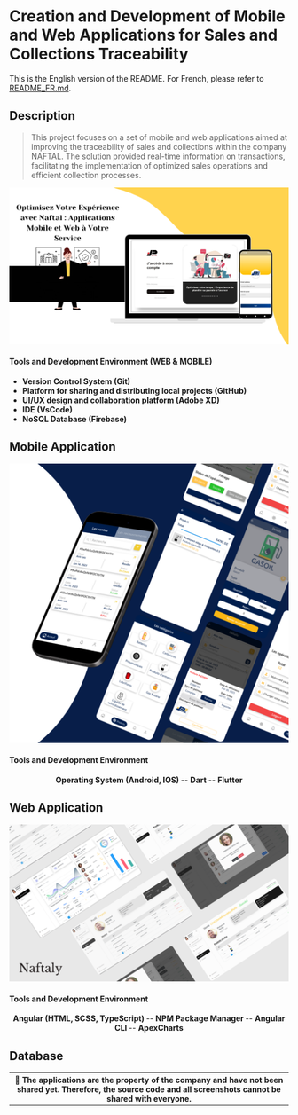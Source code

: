 # Creation and Development of Mobile and Web Applications for Sales and Collections Traceability
This is the English version of the README. For French, please refer to [README_FR.md](./README_FR.md).

## Description

>This project focuses on a set of mobile and web applications aimed at improving the traceability of sales and collections within the company NAFTAL. The solution provided real-time information on transactions, facilitating the implementation of optimized sales operations and efficient collection processes.

<div align="center">
  <img src="Screenshots/Naftal%20apps.png" alt="first page" width="700px" />
</div>

#### Tools and Development Environment (WEB & MOBILE)

  - <b> Version Control System (Git)</b>
  - <b> Platform for sharing and distributing local projects (GitHub)</b>
  - <b> UI/UX design and collaboration platform (Adobe XD)</b>
  - <b> IDE (VsCode)</b>
  - <b> NoSQL Database (Firebase)</b>

## Mobile Application
<div align="center">
  <img src="Screenshots/Mobile%20app.png" alt="mobile"/>
</div>

#### Tools and Development Environment
<div align="center">
       <b> Operating System (Android, IOS) </b>
    -- <b> Dart  </b>
    -- <b> Flutter  </b>
</div>

## Web Application
<div align="center">
  <img src="Screenshots/Web%20App.png" alt="web" width="600px" />
</div>

#### Tools and Development Environment
<div align="center">
       <b> Angular (HTML, SCSS, TypeScript) </b>
    -- <b> NPM Package Manager  </b>
    -- <b> Angular CLI  </b>
    -- <b> ApexCharts </b>
</div>

## Database
<table align="center">
  <tr>
    <th>
    📝 The applications are the property of the company and have not been shared yet. Therefore, the source code and all screenshots cannot be shared with everyone.
    </th>
  </tr>
</table>

